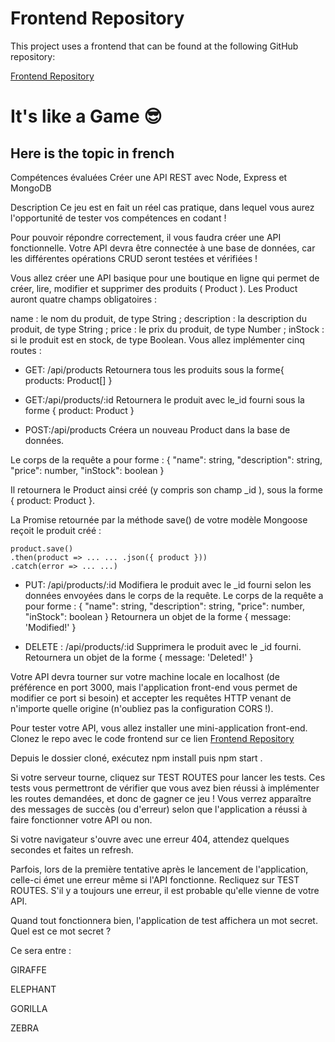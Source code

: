 # Frontend Repository

This project uses a frontend that can be found at the following GitHub repository:

[Frontend Repository](https://github.com/OpenClassrooms-Student-Center/fullstack-activity.git)

# It's like a Game 😎

## Here is the topic in french 

Compétences évaluées
Créer une API REST avec Node, Express et MongoDB

Description
Ce jeu est en fait un réel cas pratique, dans lequel vous aurez l'opportunité de tester vos compétences en codant !

Pour pouvoir répondre correctement, il vous faudra créer une API fonctionnelle. Votre API devra être connectée à une base de données, car les différentes opérations CRUD seront testées et vérifiées !

Vous allez créer une API basique pour une boutique en ligne qui permet de créer, lire, modifier et supprimer des produits ( Product ). Les Product auront quatre champs obligatoires :

name : le nom du produit, de type String ;
description : la description du produit, de type String ;
price : le prix du produit, de type Number ;
inStock : si le produit est en stock, de type Boolean.
Vous allez implémenter cinq routes :

* GET: /api/products
Retournera tous les produits sous la forme{ products: Product[] }

* GET:/api/products/:id
Retournera le produit avec le_id fourni sous la forme { product: Product }

* POST:/api/products
Créera un nouveau Product dans la base de données.

Le corps de la requête a pour forme :
{
    "name": string,
    "description": string,
    "price": number,
    "inStock": boolean
}

Il retournera le Product ainsi créé (y compris son champ _id ), sous la forme { product: Product }.

La Promise retournée par la méthode save() de votre modèle Mongoose reçoit le produit créé :

    product.save()
    .then(product => ... ... .json({ product }))
    .catch(error => ... ...)


* PUT: /api/products/:id
Modifiera le produit avec le _id fourni selon les données envoyées dans le corps de la requête.
Le corps de la requête a pour forme :
{
    "name": string,
    "description": string,
    "price": number,
    "inStock": boolean
}
Retournera un objet de la forme { message: 'Modified!' }

* DELETE : /api/products/:id
Supprimera le produit avec le _id fourni.
Retournera un objet de la forme { message: 'Deleted!' }

Votre API devra tourner sur votre machine locale en localhost (de préférence en port 3000, mais l'application front-end vous permet de modifier ce port si besoin) et accepter les requêtes HTTP venant de n'importe quelle origine (n'oubliez pas la configuration CORS !).

Pour tester votre API, vous allez installer une mini-application front-end. Clonez le repo avec le code frontend sur ce lien [Frontend Repository](https://github.com/OpenClassrooms-Student-Center/fullstack-activity.git)

Depuis le dossier cloné, exécutez npm install puis npm start .

Si votre serveur tourne, cliquez sur TEST ROUTES pour lancer les tests. Ces tests vous permettront de vérifier que vous avez bien réussi à implémenter les routes demandées, et donc de gagner ce jeu ! Vous verrez apparaître des messages de succès (ou d'erreur) selon que l'application a réussi à faire fonctionner votre API ou non.

Si votre navigateur s'ouvre avec une erreur 404, attendez quelques secondes et faites un refresh.

Parfois, lors de la première tentative après le lancement de l'application, celle-ci émet une erreur même si l'API fonctionne. Recliquez sur TEST ROUTES. S'il y a toujours une erreur, il est probable qu'elle vienne de votre API.

Quand tout fonctionnera bien, l'application de test affichera un mot secret. Quel est ce mot secret ? 

Ce sera entre :

GIRAFFE

ELEPHANT

GORILLA

ZEBRA